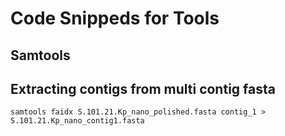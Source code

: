 # Code Snippeds for Tools
## Samtools
## Extracting contigs from multi contig fasta
```bash=
samtools faidx S.101.21.Kp_nano_polished.fasta contig_1 > S.101.21.Kp_nano_contig1.fasta
```

